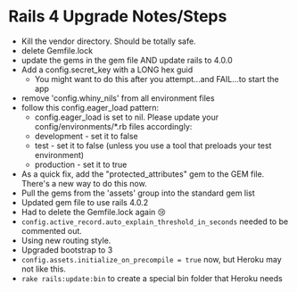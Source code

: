 # Rails 4 Upgrade Notes/Steps
* Kill the vendor directory.  Should be totally safe.
* delete Gemfile.lock
* update the gems in the gem file AND update rails to 4.0.0
* Add a config.secret_key with a LONG hex guid
  * You might want to do this after you attempt...and FAIL...to start the app
*  remove 'config.whiny_nils' from all environment files
* follow this config.eager_load pattern:
  * config.eager_load is set to nil. Please update your config/environments/*.rb files accordingly:
  * development - set it to false
  * test - set it to false (unless you use a tool that preloads your test environment)
  * production - set it to true
* As a quick fix, add the "protected_attributes" gem to the GEM file.  There's a new way to do this now.
* Pull the gems from the 'assets' group into the standard gem list
* Updated gem file to use rails 4.0.2
* Had to delete the Gemfile.lock again :cry:
* `config.active_record.auto_explain_threshold_in_seconds` needed to be commented out.
* Using new routing style.
* Upgraded bootstrap to 3
* `config.assets.initialize_on_precompile = true` now, but Heroku may not like this.
* `rake rails:update:bin` to create a special bin folder that Heroku needs